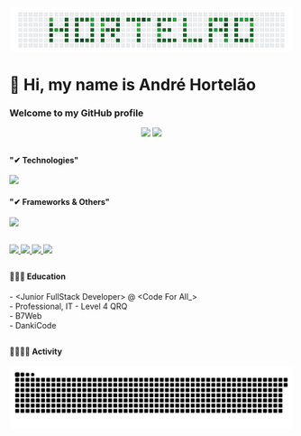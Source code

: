 <img src="https://github.com/hortelao/hortelao/blob/main/CommitHortelao.png" />
<h1>👋 Hi, my name is André Hortelão</h1>

<h3>Welcome to my GitHub profile</h3>

<div align="center">
  <a href="https://github.com/hortelao">
  <p align="center">
    <a href="https://github.com/hortelao" target="_blank"><img height="145em" src="https://github-readme-stats.vercel.app/api?username=hortelao&bg_color=00000000&hide_border=true&hide_title=true&alt="GitHub statistics"></a>
    <a href="https://github.com/hortelao" target="_blank" target="_blank"><img height="145em" src="https://github-readme-stats.vercel.app/api/top-langs/?username=hortelao&layout=compact&bg_color=00000000&hide_border=true&hide_title=true&hide=shaderlab"></a>
</p>
</div>
  
  ##
  
  <h4>"✔ Technologies"</h4>


  <div>
    <img src="https://skillicons.dev/icons?i=java,html,css,javascript,php,python,mysql" />
    
  </div>

   <h4>"✔ Frameworks & Others"</h4>

   <div>
    <img src="https://skillicons.dev/icons?i=git,bootstrap,jquery,maven,hibernate,idea,postman,vscode" />
    
  </div>


  
  ##
  
  <div>
    <a href="https://www.linkedin.com/in/andre-hortelao/">
    <img src="https://img.shields.io/badge/linkedin-%230077B5.svg?style=for-the-badge&logo=linkedin&logoColor=white" />
     </a>
    <a href="mailto:andrefhortelao@gmail.com">
    <img src="https://img.shields.io/badge/Gmail-D14836?style=for-the-badge&logo=gmail&logoColor=white" />
     </a>
    <a href="https://www.facebook.com/andre.hortelao/">
    <img src="https://img.shields.io/badge/Facebook-1877F2?style=for-the-badge&logo=facebook&logoColor=white" />
     </a>
     <a href="https://www.instagram.com/ahortelao/">
    <img src="https://img.shields.io/badge/Instagram-E4405F?style=for-the-badge&logo=instagram&logoColor=white" />
     </a>
    
  </div>
  
  ##
  
  <h4>🏫👨‍🎓 Education</h4>
  - &#60;Junior FullStack Developer&#62; @ &#60;Code For All_&#62;<br>
  - Professional, IT - Level 4 QRQ<br>
  - B7Web<br>
  - DankiCode
  
  ##
  <h4>🧑🏼‍💻💪 Activity</h4>
  
 ![Snake animation](https://github.com/hortelao/hortelao/blob/output/github-contribution-grid-snake.svg)

